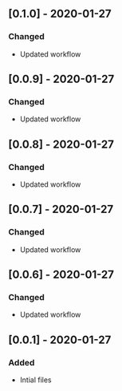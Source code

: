 ## [0.1.0] - 2020-01-27

### Changed

- Updated workflow

## [0.0.9] - 2020-01-27

### Changed

- Updated workflow

## [0.0.8] - 2020-01-27

### Changed

- Updated workflow

## [0.0.7] - 2020-01-27

### Changed

- Updated workflow

## [0.0.6] - 2020-01-27

### Changed

- Updated workflow

## [0.0.1] - 2020-01-27

### Added

- Intial files
